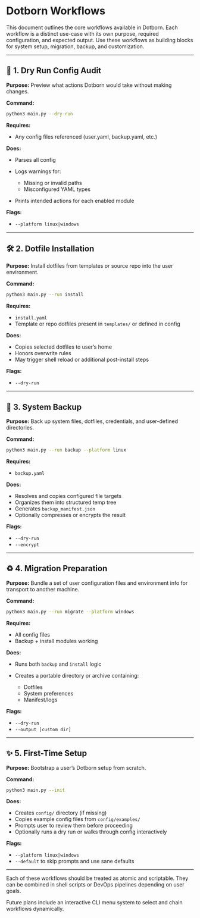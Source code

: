 # Dotborn Workflows

This document outlines the core workflows available in Dotborn. Each workflow is a distinct use-case with its own purpose, required configuration, and expected output. Use these workflows as building blocks for system setup, migration, backup, and customization.

---

## 🧪 1. Dry Run Config Audit

**Purpose:**
Preview what actions Dotborn would take without making changes.

**Command:**

```bash
python3 main.py --dry-run
```

**Requires:**

* Any config files referenced (user.yaml, backup.yaml, etc.)

**Does:**

* Parses all config
* Logs warnings for:

  * Missing or invalid paths
  * Misconfigured YAML types
* Prints intended actions for each enabled module

**Flags:**

* `--platform linux|windows`

---

## 🛠️ 2. Dotfile Installation

**Purpose:**
Install dotfiles from templates or source repo into the user environment.

**Command:**

```bash
python3 main.py --run install
```

**Requires:**

* `install.yaml`
* Template or repo dotfiles present in `templates/` or defined in config

**Does:**

* Copies selected dotfiles to user’s home
* Honors overwrite rules
* May trigger shell reload or additional post-install steps

**Flags:**

* `--dry-run`

---

## 💾 3. System Backup

**Purpose:**
Back up system files, dotfiles, credentials, and user-defined directories.

**Command:**

```bash
python3 main.py --run backup --platform linux
```

**Requires:**

* `backup.yaml`

**Does:**

* Resolves and copies configured file targets
* Organizes them into structured temp tree
* Generates `backup_manifest.json`
* Optionally compresses or encrypts the result

**Flags:**

* `--dry-run`
* `--encrypt`

---

## ♻️ 4. Migration Preparation

**Purpose:**
Bundle a set of user configuration files and environment info for transport to another machine.

**Command:**

```bash
python3 main.py --run migrate --platform windows
```

**Requires:**

* All config files
* Backup + install modules working

**Does:**

* Runs both `backup` and `install` logic
* Creates a portable directory or archive containing:

  * Dotfiles
  * System preferences
  * Manifest/logs

**Flags:**

* `--dry-run`
* `--output [custom dir]`

---

## ✨ 5. First-Time Setup

**Purpose:**
Bootstrap a user’s Dotborn setup from scratch.

**Command:**

```bash
python3 main.py --init
```

**Does:**

* Creates `config/` directory (if missing)
* Copies example config files from `config/examples/`
* Prompts user to review them before proceeding
* Optionally runs a dry run or walks through config interactively

**Flags:**

* `--platform linux|windows`
* `--default` to skip prompts and use sane defaults

---

Each of these workflows should be treated as atomic and scriptable. They can be combined in shell scripts or DevOps pipelines depending on user goals.

Future plans include an interactive CLI menu system to select and chain workflows dynamically.
